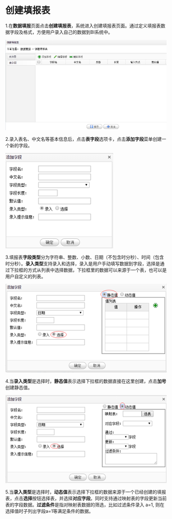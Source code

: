 # 创建填报表

1.在**数据填报**页面点击**创建填报表**，系统进入创建填报表页面。通过定义填报表数据字段及格式，方便用户录入自己的数据到BI系统中。

![填报表](QQ图片20161207161142.png)

2.录入表名、中文名等基本信息后，点击**表字段**选项卡，点击**添加字段**菜单创建一个新的字段。

![字段类型](QQ图片20161207161900.png)

3.填报表**字段类型**分为字符串、整数、小数、日期（不包含时分秒）、时间（包含时分秒）。**录入类型**支持录入和选择，录入是用户手动填写数据到字段，选择是通过下拉框的方式从列表中选择数据，下拉框里的数据可以来源于一个表，也可以是用户自定义的列表。

![选择字段](QQ图片20161207162438.png)

4.当**录入类型**是选择时，**静态值**表示选择下拉框的数据直接在这里创建，点击**加号**创建静态值。

![动态值](QQ图片20161207162754.png)

5.当**录入类型**是选择时，**动态值**表示选择下拉框的数据来源于一个已经创建的填报表，点击**选择**按钮选择表，并选择**对应字段**。同时支持通过映射表的字段更新当前表的字段数据。**过滤条件**是指对映射表数据的筛选，比如过滤条件录入 a=1, 则在选择值时子列出字段a=1等满足条件的数据。